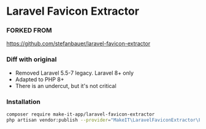 # Laravel Favicon Extractor

### FORKED FROM
https://github.com/stefanbauer/laravel-favicon-extractor

### Diff with original

- Removed Laravel 5.5-7 legacy. Laravel 8+ only
- Adapted to PHP 8+
- There is an undercut, but it's not critical

### Installation

```bash
composer require make-it-app/laravel-favicon-extractor
php artisan vendor:publish --provider="MakeIT\LaravelFaviconExtractor\FaviconExtractorServiceProvider" --tag="config"
```
